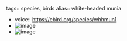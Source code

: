 tags:: species, birds
alias:: white-headed munia

- voice:: https://ebird.org/species/whhmun1
- ![image](https://ipfs.io/ipfs/QmYtwPZiMWqKyNEQUTBFWfXDEXTdCgYTYfGZn8z8BKjJVA)
- ![image](https://ipfs.io/ipfs/QmU4Fdtv1NDiFeEz5j3yPQ74rFGT1tBW1X6iFGjWvr5ucp)
